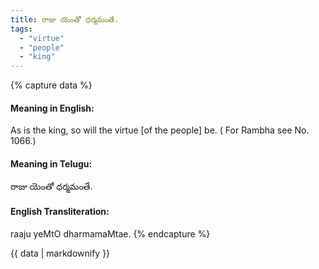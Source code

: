 ```yaml
---
title: రాజు యెంతో ధర్మమంతే.
tags:
  - "virtue"
  - "people"
  - "king"
---
```


{% capture data %}
#### Meaning in English:
As is the king, so will the virtue [of the people] be.
( For Rambha see No. 1066.)

#### Meaning in Telugu:
రాజు యెంతో ధర్మమంతే.

#### English Transliteration:
raaju yeMtO dharmamaMtae.
{% endcapture %}

<div class="notice">{{ data | markdownify }}</div>

